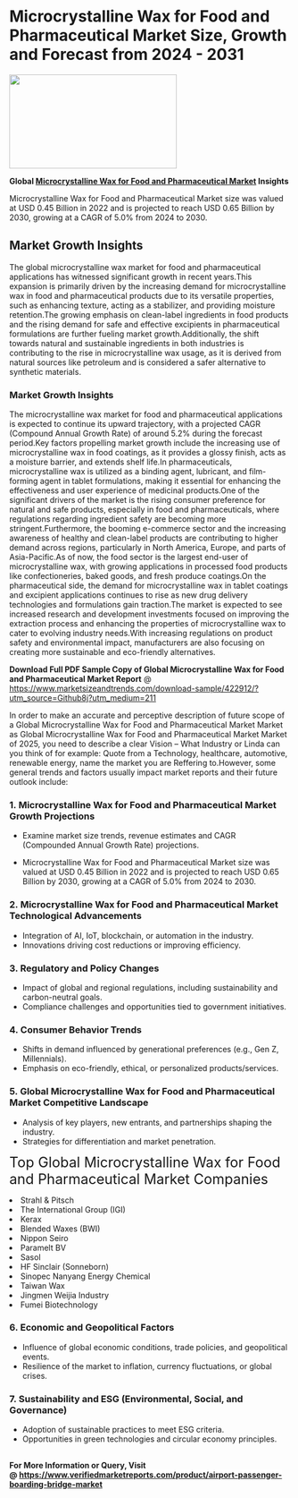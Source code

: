 <H1>Microcrystalline Wax for Food and Pharmaceutical Market Size, Growth and Forecast from 2024 - 2031</H1><img class="aligncenter size-medium wp-image-584254" src="https://thirdeyenews.in/wp-content/uploads/2024/09/Global-Market-Research-300x168.jpeg" alt="" width="300" height="168" /><p><strong>Global&nbsp;<a href="https://www.marketsizeandtrends.com/download-sample/422912/?utm_source=Github8j?utm_medium=211">Microcrystalline Wax for Food and Pharmaceutical Market</a> Insights</strong></p><p>Microcrystalline Wax for Food and Pharmaceutical Market size was valued at USD 0.45 Billion in 2022 and is projected to reach USD 0.65 Billion by 2030, growing at a CAGR of 5.0% from 2024 to 2030.</p><p><h2>Market Growth Insights</h2> The global microcrystalline wax market for food and pharmaceutical applications has witnessed significant growth in recent years.This expansion is primarily driven by the increasing demand for microcrystalline wax in food and pharmaceutical products due to its versatile properties, such as enhancing texture, acting as a stabilizer, and providing moisture retention.The growing emphasis on clean-label ingredients in food products and the rising demand for safe and effective excipients in pharmaceutical formulations are further fueling market growth.Additionally, the shift towards natural and sustainable ingredients in both industries is contributing to the rise in microcrystalline wax usage, as it is derived from natural sources like petroleum and is considered a safer alternative to synthetic materials. <h3>Market Growth Insights</h3> The microcrystalline wax market for food and pharmaceutical applications is expected to continue its upward trajectory, with a projected CAGR (Compound Annual Growth Rate) of around 5.2% during the forecast period.Key factors propelling market growth include the increasing use of microcrystalline wax in food coatings, as it provides a glossy finish, acts as a moisture barrier, and extends shelf life.In pharmaceuticals, microcrystalline wax is utilized as a binding agent, lubricant, and film-forming agent in tablet formulations, making it essential for enhancing the effectiveness and user experience of medicinal products.One of the significant drivers of the market is the rising consumer preference for natural and safe products, especially in food and pharmaceuticals, where regulations regarding ingredient safety are becoming more stringent.Furthermore, the booming e-commerce sector and the increasing awareness of healthy and clean-label products are contributing to higher demand across regions, particularly in North America, Europe, and parts of Asia-Pacific.As of now, the food sector is the largest end-user of microcrystalline wax, with growing applications in processed food products like confectioneries, baked goods, and fresh produce coatings.On the pharmaceutical side, the demand for microcrystalline wax in tablet coatings and excipient applications continues to rise as new drug delivery technologies and formulations gain traction.The market is expected to see increased research and development investments focused on improving the extraction process and enhancing the properties of microcrystalline wax to cater to evolving industry needs.With increasing regulations on product safety and environmental impact, manufacturers are also focusing on creating more sustainable and eco-friendly alternatives.</p><p><span class=""><strong>Download Full PDF Sample Copy of Global Microcrystalline Wax for Food and Pharmaceutical Market Report</strong> @ <a href="https://www.marketsizeandtrends.com/download-sample/422912/?utm_source=Github8j?utm_medium=211" target="_blank">https://www.marketsizeandtrends.com/download-sample/422912/?utm_source=Github8j?utm_medium=211</a></span></p><p>In order to make an accurate and perceptive description of future scope of a Global&nbsp;Microcrystalline Wax for Food and Pharmaceutical Market Market as Global&nbsp;Microcrystalline Wax for Food and Pharmaceutical Market Market of 2025, you need to describe a clear Vision &ndash; What Industry or Linda can you think of for example: Quote from a Technology, healthcare, automotive, renewable energy, name the market you are Reffering to.However, some general trends and factors usually impact market reports and their future outlook include:</p><h3>1.&nbsp;<strong>Microcrystalline Wax for Food and Pharmaceutical Market Growth Projections</strong></h3><ul><li>Examine market size trends, revenue estimates and CAGR (Compounded Annual Growth Rate) projections.</li><li><p>Microcrystalline Wax for Food and Pharmaceutical Market size was valued at USD 0.45 Billion in 2022 and is projected to reach USD 0.65 Billion by 2030, growing at a CAGR of 5.0% from 2024 to 2030.</p></li></ul><h3>2.&nbsp;<strong>Microcrystalline Wax for Food and Pharmaceutical Market Technological Advancements</strong></h3><ul><li>Integration of AI, IoT, blockchain, or automation in the industry.</li><li>Innovations driving cost reductions or improving efficiency.</li></ul><h3>3.&nbsp;<strong>Regulatory and Policy Changes</strong></h3><ul><li>Impact of global and regional regulations, including sustainability and carbon-neutral goals.</li><li>Compliance challenges and opportunities tied to government initiatives.</li></ul><h3>4.&nbsp;<strong>Consumer Behavior Trends</strong></h3><ul><li>Shifts in demand influenced by generational preferences (e.g., Gen Z, Millennials).</li><li>Emphasis on eco-friendly, ethical, or personalized products/services.</li></ul><h3>5.&nbsp;<strong>Global Microcrystalline Wax for Food and Pharmaceutical Market Competitive Landscape</strong></h3><ul><li>Analysis of key players, new entrants, and partnerships shaping the industry.</li><li>Strategies for differentiation and market penetration.</li></ul><p data-pm-slice="1 1 []"><span style="color: inherit; font-family: inherit; font-size: 25px;">Top Global Microcrystalline Wax for Food and Pharmaceutical Market Companies</span></p><div class="" data-test-id=""><p><li>Strahl & Pitsch</li><li> The International Group (IGI)</li><li> Kerax</li><li> Blended Waxes (BWI)</li><li> Nippon Seiro</li><li> Paramelt BV</li><li> Sasol</li><li> HF Sinclair (Sonneborn)</li><li> Sinopec Nanyang Energy Chemical</li><li> Taiwan Wax</li><li> Jingmen Weijia Industry</li><li> Fumei Biotechnology</li></p></div><h3>6.&nbsp;<strong>Economic and Geopolitical Factors</strong></h3><ul><li>Influence of global economic conditions, trade policies, and geopolitical events.</li><li>Resilience of the market to inflation, currency fluctuations, or global crises.</li></ul><h3>7.&nbsp;<strong>Sustainability and ESG (Environmental, Social, and Governance)</strong></h3><ul><li>Adoption of sustainable practices to meet ESG criteria.</li><li>Opportunities in green technologies and circular economy principles.</li></ul><h2><strong style="font-size: 14px;">For More Information or Query, Visit @&nbsp;</strong><a style="background-color: #ffffff; font-size: 14px;" href="https://www.marketsizeandtrends.com/report/microcrystalline-wax-for-food-and-pharmaceutical-market/" target="_blank">https://www.verifiedmarketreports.com/product/airport-passenger-boarding-bridge-market</a></h2>